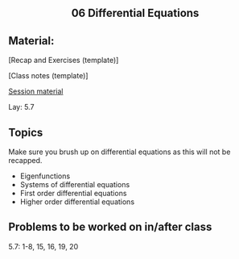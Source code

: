<h2 align="center">06 Differential Equations</h2>

## Material:

[Recap and Exercises (template)]

[Class notes (template)]

[Session material](https://viaucdk-my.sharepoint.com/:f:/g/personal/rib_viauc_dk/Elax7Cbk0DNLhpjCdiMwfOwBmG7jxqF7AJW5boJBajmB7Q?e=NzLWfW)

<p>Lay:&nbsp;​5.7</p>

## Topics
<p>Make sure you brush up on differential equations as this will not be recapped.</p>
<ul>
 <li>Eigenfunctions</li>
 <li>Systems of differential equations</li>
 <li>First order differential equations</li>
 <li>Higher order differential equations</li>
</ul>


## Problems to be worked on in/after class

<p>5.7: 1-8, 15, 16, 19, 20<br />
</p>
